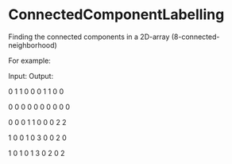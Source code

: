 # ConnectedComponentLabelling
Finding the connected components in a 2D-array (8-connected-neighborhood)

For example:

Input:            Output:

0 1 1 0 0         0 1 1 0 0

0 0 0 0 0         0 0 0 0 0

0 0 0 1 1         0 0 0 2 2

1 0 0 1 0         3 0 0 2 0
 
1 0 1 0 1         3 0 2 0 2

